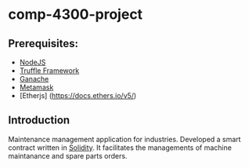 # comp-4300-project

## Prerequisites:
- [NodeJS](https://nodejs.org/en/)
- [Truffle Framework](http://truffleframework.com/)
- [Ganache](https://trufflesuite.com/ganache/)
- [Metamask](https://chrome.google.com/webstore/detail/metamask/nkbihfbeogaeaoehlefnkodbefgpgknn?hl=en)
- [Etherjs] (https://docs.ethers.io/v5/)


## Introduction
Maintenance management application for industries. Developed a smart contract written in [Solidity](https://docs.soliditylang.org/). It facilitates the managements of machine maintanance and spare parts orders.

